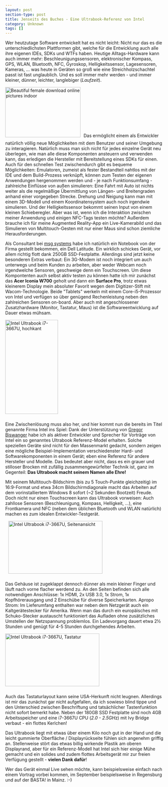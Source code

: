 ```yaml
---
layout: post
section-type: post
title: Jenseits des Buches - Eine Ultrabook-Referenz von Intel
category: Unknown
tags: []
---
```

Wer heutzutage Software entwickelt hat es nicht leicht: Nicht nur das es die unterschiedlichsten Plattformen gibt, welche für die Entwicklung auch alle ihre eigenen IDEs, SDKs und WTFs haben. Heutige Alltags-Hardware kann auch immer mehr: Beschleunigungssensoren, elektronischer Kompass, GPS, WLAN, Bluetooth, NFC, Gyroskop, Helligkeitssensor, Lagesensoren, Kameras, ... was heute in Geräten so groß wie eine Streichholzschachtel passt ist fast unglaublich. Und es soll immer mehr werden - und immer kleiner, dünner, leichter, langlebiger (<em>Laufzeit</em>).

<img class="alignleft size-full wp-image-4126" style="margin-right: 10px; margin-bottom: 10px;" alt="Beautiful female download online pictures indoor" src="http://anheledirwp.blob.core.windows.net/wordpress/2013/08/Beautiful-female-shopping-online-pictures-indoor.jpg" width="240" height="160" />Das ermöglicht einem als Entwickler natürlich völlig neue Möglichkeiten mit dem Benutzer und seiner Umgebung zu interagieren. Natürlich muss man sich nicht für jedes einzelne Gerät neu überlegen, wie man alle diese Komponenten ansteuern und verwenden kann, das erledigen die Hersteller mit Bereitstellung eines SDKs für einen. Auch für den schnellen Test zwischendurch gibt es bequeme Möglichkeiten: Emulatoren, zumeist als fester Bestandteil nahtlos mit der IDE und dem Build-Prozess verknüpft, können zum Testen der eigenen Anwendungen hergenommen werden und - je nach Funktionsumfang - zahlreiche Einflüsse von außen simulieren: Eine Fahrt mit Auto ist nichts weiter als die regelmäßige Übermittlung von Längen- und Breitengraden anhand einer vorgegeben Strecke. Drehung und Neigung kann man mit einem 3D-Modell und einem Koordinatensystem auch noch irgendwie simulieren. Und der Helligkeitssensor bekommt seinen Input von einem kleinen Schieberegler. Aber was ist, wenn ich die Interaktion zwischen meiner Anwendung und einigen NFC-Tags testen möchte? Außerdem brauche ich für meine Augmented Reality-App ein Live-Kamerabild und das Simulieren von Multitouch-Gesten mit nur einer Maus sind schon ziemliche Herausforderungen.

Als Consultant bei <a title="msg systems ag - .consulting .solutions .partnership" href="http://www.msg-systems.com">msg systems</a> habe ich natürlich ein Notebook von der Firma gestellt bekommen, ein Dell Latitude. Ein wirklich schickes Gerät, vor allem richtig flott dank 250GB SSD-Festplatte. Allerdings sind jetzt keine besonderen Extras verbaut: Ein 3G-Modem ist noch integriert um auch unterwegs und beim Kunden zu arbeiten, aber weder Webcam noch irgendwelche Sensoren, geschweige denn ein Touchscreen. Um diese Kompontenten auch selbst aktiv testen zu können hatte ich mir zunächst das <strong>Acer Iconia W700</strong> geholt und dann ein <strong>Surface Pro</strong>, trotz etwas kleinerem Display mein absoluter Favorit wegen dem Digitizer-Stift mit Wacom-Technologie. Beide "Tablets" werkeln mit einem Core-i5-Prozessor von Intel und verfügen so über genügend Rechenleistung neben den zahlreichen Sensoren on-board. Aber auch mit angeschlossener Zusatzhardware (Monitor, Tastatur, Maus) ist die Softwareentwicklung auf Dauer etwas mühsam.

<img class="alignleft size-medium wp-image-4123" style="margin-right: 10px; margin-bottom: 10px;" alt="Intel Ultrabook i7-3667U, hochkant" src="http://anheledirwp.blob.core.windows.net/wordpress/2013/08/WP_20130827_001-168x300.jpg" width="168" height="300" />

Eine Zwischenlösung muss also her, und hier kommt nun die bereits im Titel genannte Firma Intel ins Spiel: Dank der Unterstützung von <a title="Das .NET-Blog von Gregor Biswanger - Every day is an experience!" href="http://web-enliven.de/">Gregor Biswanger</a> habe ich als aktiver Entwickler und Sprecher für Vorträge von Intel ein so genanntes Ultrabook Referenz-Model erhalten. Solche speziellen Geräte sind nicht für den Massenmarkt gedacht, sondern zeigen eine mögliche Beispiel-Implementation verschiedenster Hard- und Softwarekomponenten in einem Gerät; eben eine Referenz für andere Hersteller und Modelle. Das bedeutet aber nicht, dass es ein grauer und stilloser Brocken mit zufällig zusammengewürfelter Technik ist, ganz im Gegenteil: <strong>Das Ultrabook macht seinem Namen alle Ehre!</strong>

Mit seinem Multitouch-Bildschirm (bis zu 5 Touch-Punkte gleichzeitig) im 16:9-Format und etwa 34cm Bildschirmdiagonale macht das Arbeiten auf dem vorinstalliertem Windows 8 sofort (~2 Sekunden Bootzeit) Freude. Doch nicht nur einen Touchscreen kann das Ultrabook vorweisen: Auch zahllose Sensoren (Beschleunigung, Kompass, Helligkeit, ...), eine Frontkamera und NFC (neben dem üblichen Bluetooth und WLAN natürlich) machen es zum idealen Entwickler-Testgerät.

<img class="size-medium wp-image-4125 alignright" style="margin-left: 10px; margin-bottom: 10px;" alt="Intel Ultrabook i7-3667U, Seitenansicht" src="http://anheledirwp.blob.core.windows.net/wordpress/2013/08/WP_20130827_008-300x168.jpg" width="300" height="168" />

Das Gehäuse ist zugeklappt dennoch dünner als mein kleiner Finger und läuft nach vorne flacher werdend zu. An den Seiten befinden sich alle notwendigen Anschlüsse: 1x HDMI, 2x USB 3.0, 1x Strom, 1x Kopfhörerausgang und 2 Einschübe für diverse Speicherkarten. Apropo Strom: Im Lieferumfang enthalten war neben dem Netzgerät auch ein Kaltgerätestecker für Amerika. Wenn man das durch ein europäisches mit Schuko-Stecker austauscht funktioniert das Aufladen ohne zusätzliches Umstellen der Netzspannung problemlos. Ein Ladevorgang dauert etwa 2½ Stunden und genügt für 4-5 Stunden durchgehendes Arbeiten.

<img class="alignleft size-medium wp-image-4124" style="margin-right: 10px; margin-bottom: 10px;" alt="Intel Ultrabook i7-3667U, Tastatur" src="http://anheledirwp.blob.core.windows.net/wordpress/2013/08/WP_20130827_004-300x168.jpg" width="300" height="168" />

Auch das Tastaturlayout kann seine USA-Herkunft nicht leugnen. Allerdings ist mir das zunächst gar nicht aufgefallen, da ich sowieso blind tippe und den Unterschied zwischen Beschriftung und tatsächlicher Tastenfunktion nicht sofort bemerkt habe. Neben der 180GB SSD Festplatte sind noch 4GB Arbeitsspeicher und eine i7-3667U CPU (<em>2.0 - 2.5GH</em>z) mit Ivy Bridge verbaut - ein flottes Kerlchen!

Das Ultrabook liegt mit etwas über einem Kilo noch gut in der Hand und die leicht gummierte Oberfläche / Displayrückseite fühlen sich angenehm griffig an. Stellenweise stört das etwas billig wirkende Plastik am oberen Displayrand, aber für ein Referenz-Modell hat Intel sich hier einige Mühe gemacht und ein solides und zudem flottes Arbeitsgerät mir zur freien Verfügung gestellt - <strong>vielen Dank dafür</strong>!

Wer das Gerät einmal Live sehen möchte, kann beispielsweise einfach nach einem Vortrag vorbei kommen, im September beispielsweise in Regensburg und auf der BASTA! in Mainz. :-)
